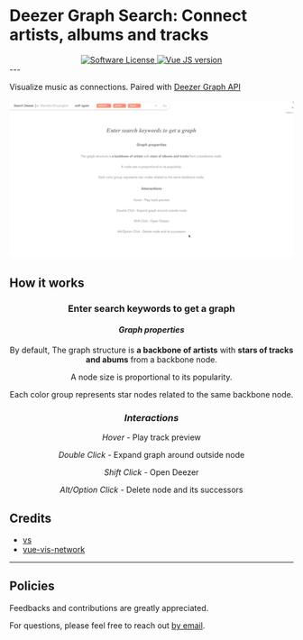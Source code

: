 # Deezer Graph Search: Connect artists, albums and tracks

<div align="center">
    <a href="LICENSE">
        <img src="https://img.shields.io/badge/license-MIT-brightgreen.svg?" alt="Software License" />
    </a>
    <a href="Vue">
        <img src="https://img.shields.io/badge/vue-3.2.13-green.svg" alt="Vue JS version" />
    </a>
</div>
---

Visualize music as connections. Paired with [Deezer Graph API](https://github.com/tdambrin/deezer-graph-api)

<img src="./doc/assets/Deezer%20Graph%20Demo%20(Saturn%20SZA).gif" style="border-radius: 5px" align="center">

## How it works

<div align="center">
    <h3>Enter search keywords to get a graph</h3>
    <h4><i>Graph properties</i></h3>
    <p>
        By default, The graph structure is <b>a backbone of artists</b>
        <span v-show="this.starTypes"> with <b>stars of tracks and abums</b> from a backbone node.</span>
    </p>
    <p>A node size is proportional to its popularity.</p>
    <p>Each color group represents star nodes related to the same backbone node.</p>
    <h3><i>Interactions</i></h3>
    <p>
        <i v-show="!isMobile">Hover - </i>
        Play track preview
    </p>
    <p><i>Double Click - </i>Expand graph around outside node</p>
    <p><i>Shift Click - </i>Open Deezer</p>
    <p><i>Alt/Option Click - </i>Delete node and its successors</p>
</div>

## Credits

- [vs](https://github.com/anvaka/vs)
- [vue-vis-network](https://github.com/r3code/vue-vis-network)

---

## Policies
Feedbacks and contributions are greatly appreciated.

For questions, please feel free to reach out [by email](mailto:thomas.dambrin@gmail.com?subject=[GitHub]%20Deezer%20Graph%20UI).